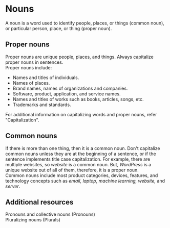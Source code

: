 # Nouns
<!-- https://docs.microsoft.com/en-us/style-guide/word-choice/dont-use-common-words-in-new-ways -->
A noun is a word used to identify people, places, or things (common noun), or particular person, place, or thing (proper noun).

## Proper nouns

Proper nouns are unique people, places, and things. Always capitalize proper nouns in sentences.  
Proper nouns include:
- Names and titles of individuals.
- Names of places.
- Brand names, names of organizations and companies.
- Software, product, application, and service names.
- Names and titles of works such as books, articles, songs, etc.
- Trademarks and standards.

For additional information on capitalizing words and proper nouns, refer "Capitalization".

## Common nouns

If there is more than one thing, then it is a common noun. Don't capitalize common nouns unless they are at the beginning of a sentence, or if the sentence implements title case capitalization. For example, there are multiple websites, so *website* is a common noun. But, *WordPress* is a unique website out of all of them, therefore, it is a proper noun.  
Common nouns include most product categories, devices, features, and technology concepts such as *email, laptop, machine learning, website,* and *server*.

## Additional resources

Pronouns and collective nouns (Pronouns)  
Pluralizing nouns (Plurals)
